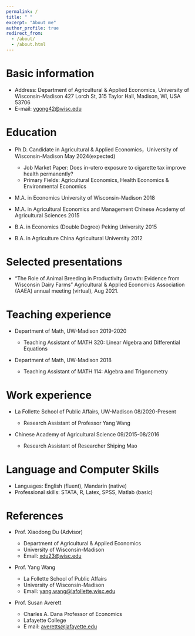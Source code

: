 ```yaml
---
permalink: /
title: " "
excerpt: "About me"
author_profile: true
redirect_from: 
  - /about/
  - /about.html
---
```

Basic information 
======
* Address: Department of Agricultural & Applied Economics, University of Wisconsin-Madison 427 Lorch St,
           315 Taylor Hall, Madison, WI, USA 53706
* E-mail: ygong42@wisc.edu

Education
======
* Ph.D. Candidate in Agricultural & Applied Economics，University of Wisconsin-Madison	May 2024(expected)
  * Job Market Paper: Does in-utero exposure to cigarette tax improve health permanently?
  * Primary Fields: Agricultural Economics, Health Economics & Environmental Economics
 
* M.A. in Economics University of Wisconsin-Madison	2018

* M.A. in Agricultural Economics and Management Chinese Academy of Agricultural Sciences	2015

* B.A. in Economics (Double Degree) Peking University	2015

* B.A. in Agriculture China Agricultural University	2012

Selected presentations
======
* “The Role of Animal Breeding in Productivity Growth: Evidence from Wisconsin Dairy Farms”
Agricultural & Applied Economics Association (AAEA) annual meeting (virtual), Aug 2021.

Teaching experience
======
* Department of Math, UW-Madison	 2019-2020
  * Teaching Assistant of MATH 320: Linear Algebra and Differential Equations

* Department of Math, UW-Madison	 2018
  * Teaching Assistant of MATH 114: Algebra and Trigonometry

Work experience
======
* La Follette School of Public Affairs, UW-Madison	08/2020-Present
  * Research Assistant of Professor Yang Wang

* Chinese Academy of Agricultural Science	09/2015-08/2016
  * Research Assistant of Researcher Shiping Mao
  
Language and Computer Skills
======
* Languages: English (fluent), Mandarin (native)
* Professional skills: STATA, R, Latex, SPSS, Matlab (basic)

References
======

* Prof. Xiaodong Du (Advisor)
  * Department of Agricultural & Applied Economics
  * University of Wisconsin-Madison
  * Email: xdu23@wisc.edu 


* Prof. Yang Wang
  * La Follette School of Public Affairs
  * University of Wisconsin-Madison
  * Email: yang.wang@lafollette.wisc.edu


* Prof. Susan Averett
  *  Charles A. Dana Professor of Economics
  *  Lafayette College
  * E mail: averetts@lafayette.edu

